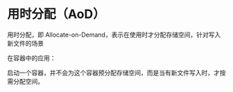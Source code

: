 # 用时分配（AoD）



用时分配，即 Allocate-on-Demand，表示在使用时才分配存储空间，针对写入新文件的场景



在容器中的应用：

启动一个容器，并不会为这个容器预分配存储空间，而是当有新文件写入时，才按需分配空间。

